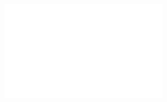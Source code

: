 ![Q-sqrt](https://raw.githubusercontent.com/carlcorder/carlcorder/3860595ad8a4e43aa371fc9ae6b1c7d84c0249c8/Q_sqrt.svg)

<!--
**carlcorder/carlcorder** is a ✨ _special_ ✨ repository because its `README.md` (this file) appears on your GitHub profile.

Here are some ideas to get you started:

- 🔭 I’m currently working on ...
- 🌱 I’m currently learning ...
- 👯 I’m looking to collaborate on ...
- 🤔 I’m looking for help with ...
- 💬 Ask me about ...
- 📫 How to reach me: ...
- 😄 Pronouns: ...
- ⚡ Fun fact: ...
-->
